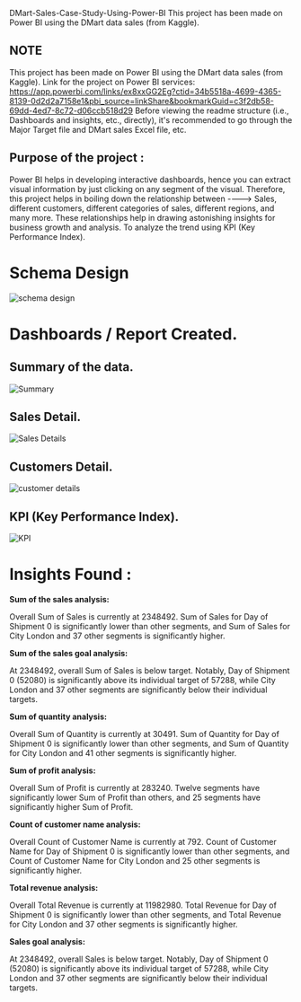DMart-Sales-Case-Study-Using-Power-BI
This project has been made on Power BI using the DMart data sales (from Kaggle).

## NOTE
This project has been made on Power BI using the DMart data sales (from Kaggle).
Link for the project on Power BI services: https://app.powerbi.com/links/ex8xxGG2Eg?ctid=34b5518a-4699-4365-8139-0d2d2a7158e1&pbi_source=linkShare&bookmarkGuid=c3f2db58-69dd-4ed7-8c72-d06ccb518d29
Before viewing the readme structure (i.e., Dashboards and insights, etc., directly), it's recommended to go through the Major Target file and DMart sales Excel file, etc.

## Purpose of the project :
Power BI helps in developing interactive dashboards, hence you can extract visual information by just clicking on any segment of the visual.
Therefore, this project helps in boiling down the relationship between ----> Sales, different customers, different categories of sales, different regions, and many more.
These relationships help in drawing astonishing insights for business growth and analysis.
To analyze the trend using KPI (Key Performance Index).

# Schema Design 

![schema design](https://user-images.githubusercontent.com/86300718/211863233-93ed79ea-1844-4079-83cc-4c5afbc19086.png)



# Dashboards / Report Created.

## Summary of the data.

![Summary](https://user-images.githubusercontent.com/86300718/211861200-e89f9a7d-ef94-4c79-971f-539fee39e4f2.png)

## Sales Detail.

![Sales Details](https://user-images.githubusercontent.com/86300718/211861836-978c9e35-5c8f-4fe7-8db1-cb9dc835c5e3.png)

## Customers Detail.

![customer details](https://user-images.githubusercontent.com/86300718/211861946-7d092a13-84e0-49a0-8ca4-634cd351731f.png)

## KPI (Key Performance Index).

![KPI](https://user-images.githubusercontent.com/86300718/211862058-9ac14cdb-4d86-414c-acfc-1ce5c1655cc9.png)


# Insights Found :
**Sum of the sales analysis:**

Overall Sum of Sales is currently at 2348492. Sum of Sales for Day of Shipment 0 is significantly lower than other segments, and Sum of Sales for City London and 37 other segments is significantly higher.

**Sum of the sales goal analysis:**

At 2348492, overall Sum of Sales is below target. Notably, Day of Shipment 0 (52080) is significantly above its individual target of 57288, while City London and 37 other segments are significantly below their individual targets.

**Sum of quantity analysis:**

Overall Sum of Quantity is currently at 30491. Sum of Quantity for Day of Shipment 0 is significantly lower than other segments, and Sum of Quantity for City London and 41 other segments is significantly higher.

**Sum of profit analysis:**

Overall Sum of Profit is currently at 283240. Twelve segments have significantly lower Sum of Profit than others, and 25 segments have significantly higher Sum of Profit.

**Count of customer name analysis:**

Overall Count of Customer Name is currently at 792. Count of Customer Name for Day of Shipment 0 is significantly lower than other segments, and Count of Customer Name for City London and 25 other segments is significantly higher.


**Total revenue analysis:**

Overall Total Revenue is currently at 11982980. Total Revenue for Day of Shipment 0 is significantly lower than other segments, and Total Revenue for City London and 37 other segments is significantly higher.

**Sales goal analysis:**

At 2348492, overall Sales is below target. Notably, Day of Shipment 0 (52080) is significantly above its individual target of 57288, while City London and 37 other segments are significantly below their individual targets.
